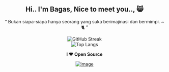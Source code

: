 <h2 align="center"> Hi.. I'm Bagas, Nice to meet you.., 😸 </h2>

<p align="center"><q> Bukan siapa-siapa hanya seorang yang suka berimajinasi dan bermimpi. ~ 🐈 </q></p>

<div align="center">
<!-- ![GitHub Streak](https://streak-stats.demolab.com?user=bagasnur&theme=slateorange&hide_border=true&mode=weekly&date_format=j%20M%5B%20Y%5D) -->

![GitHub Streak](https://streak-stats.demolab.com?user=bagasnur&theme=slateorange&hide_border=true&border_radius=8&date_format=j%20M%5B%20Y%5D&mode=weekly&hide_total_contributions=true&card_width=425)
<br>
![Top Langs](https://github-readme-stats.vercel.app/api/top-langs/?username=bagasnur&layout=donut&theme=slateorange&border_radius=8&hide_border=true&card_width=375)
<!-- <br>
![Top Languages](https://github-readme-stats.vercel.app/api/top-langs/?username=bagasnur&theme=slateorange&border_radius=8&show_icons=false&hide_border=true&layout=compact&card_width=425&langs_count=6) -->

</div>

<div align="center">

**I ❤ Open Source**
<br>

[![image](https://img.shields.io/badge/-Become%20a%20supporter-orange?style=for-the-badge)](https://teer.id/bagasnurid)
</div>

<!--
**bagasnur/bagasnur** is a ✨ _special_ ✨ repository because its `README.md` (this file) appears on your GitHub profile.

Here are some ideas to get you started:

- 🔭 I’m currently working on ...
- 🌱 I’m currently learning ...
- 👯 I’m looking to collaborate on ...
- 🤔 I’m looking for help with ...
- 💬 Ask me about ...
- 📫 How to reach me: ...
- 😄 Pronouns: ...
- ⚡ Fun fact: ...
-->
